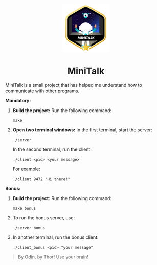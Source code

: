 <p align="center">
	<img src=".badge/minitalkm.png"/>
</p> 

<h1 align="center">
	MiniTalk
</h1> 

MiniTalk is a small project that has helped me understand how to communicate with other programs.

**Mandatory:**

1. **Build the project:**
	Run the following command:
	```shell
   make
   ```

2. **Open two terminal windows:**
   In the first terminal, start the server:
   ```shell
   ./server
   ```
   In the second terminal, run the client:
   ```shell
   ./client <pid> <your message>
   ```
   For example:
   ```shell
   ./client 9472 "Hi there!"
   ```

**Bonus:**
1. **Build the project:**
   Run the following command:
   ```shell
   make bonus
   ```
2. To run the bonus server, use:
   ```shell
   ./server_bonus
   ```
3. In another terminal, run the bonus client:
   ```shell
   ./client_bonus <pid> "your message"
   ```

> By Odin, by Thor! Use your brain!
